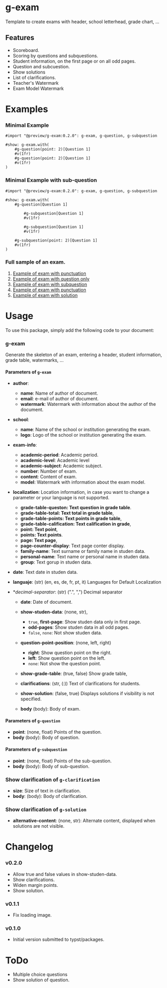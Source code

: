 # g-exam 

Template to create exams with header, school letterhead, grade chart, ...

## Features 

- Scoreboard.
- Scoring by questions and subquestions.
- Student information, on the first page or on all odd pages.
- Question and subcuestion.
- Show solutions
- List of clarifications.
- Teacher's Watermark
- Exam Model Watermark


# Examples 

### Minimal Example

``` typ
#import "@preview/g-exam:0.2.0": g-exam, g-question, g-subquestion

#show: g-exam.with(
    #g-question(point: 2)[Question 1]
    #v(1fr)
    #g-question(point: 2)[Question 1]
    #v(1fr)
)
```

### Minimal Example with sub-question

``` typst
#import "@preview/g-exam:0.2.0": g-exam, g-question, g-subquestion

#show: g-exam.with(
    #g-question[Question 1]

        #g-subquestion[Question 1]
        #v(1fr)

        #g-subquestion[Question 1]
        #v(1fr)
    
    #g-subquestion(point: 2)[Question 1]
    #v(1fr)
)
```
### Full sample of an exam.

  1. [Example of exam with punctuation](examples/exam-001.pdf)
  1. [Example of exam with question only](examples/exam-002.pdf)
  1. [Example of exam with subquestion](examples/exam-003.pdf)
  1. [Example of exam with punctuation](examples/exam-005.pdf)
  1. [Example of exam with solution](examples/exam-005.pdf)

# Usage 

To use this package, simply add the following code to your document:

### g-exam

Generate the skeleton of an exam, entering a header, student information, grade table, watermarks, ...

#### Parameters of `g-exam`

  - **author**: 
    - **name**: Name of author of document.
    - **email**: e-mail of author of document. 
    - **watermark**: Watermark with information about the author of the document.

  - **school**: 
    - **name**: Name of the school or institution generating the exam.
    - **logo**: Logo of the school or institution generating the exam.

  - **exam-info**: 
    - **academic-period**: Academic period.
    - **academic-level**: Academic level
    - **academic-subject**: Academic subject.
    - **number**: Number of exam.
    - **content**: Content of exam.
    - **model**: Watermark with information about the exam model.

  - **localization**: Location information, in case you want to change a parameter or your language is not supported.
    - **grade-table-queston: Text question in grade table**.
    - **grade-table-total: Text total in grade table**,
    - **grade-table-points: Text points in grade table**,
    - **grade-table-calification: Text calification in grade**,
    - **point: Text point**,
    - **points: Text points**.
    - **page: Text page**,
    - **page-counter-display**: Text page conter display.
    - **family-name**: Text surname or family name in studen data.
    - **personal-name**: Text name or personal name in studen data.
    - **group**: Text gorup in studen data.
  - **date**: Text date in studen data.
  - **languaje**: (str) (en, es, de, fr, pt, it) Languages for Default Localization 
  - **decimal-separator*: (str) (".", ",") Decimal separator

    - **date**: Date of document.

    - **show-studen-data**: (none, str),
        - `true`, **first-page**: Show studen data only in first page.
        - **odd-pages**: Show studen data in all odd pages.
        - `false`, `none`: Not show studen data.
    - **question-point-position**: (none, left, right)
        - **right**: Show question point on the right.
        - **left**: Show question point on the left.
        - `none`: Not show the question point.
    - **show-grade-table**: (true, false) Show grade table,
    - **clarifications**: (str, (:)) Text of clarifications for students.
    - **show-solution**: (false, true) Displays solutions if visibility is not specified.
    - **body** (body): Body of exam.

#### Parameters of `g-question`

  - **point**: (none, float) Points of the question.
  - **body** (body): Body of question.

#### Parameters of `g-subquestion`

  - **point**: (none, float) Points of the sub-question.
  - **body** (body): Body of sub-question.

### Show clarification of `g-clarification`

  - **size**: Size of text in clarification.
  - **body**: (body): Body of clarification.

### Show clarification of `g-solution`
  - **alternative-content**: (none, str): Alternate content, displayed when solutions are not visible.

# Changelog

### v0.2.0

- Allow true and false values in show-studen-data.
- Show clarifications.
- Widen margin points.
- Show solution.

### v0.1.1

- Fix loading image.

### v0.1.0

- Initial version submitted to typst/packages.

# ToDo

- Multiple choice questions
- Show solution of question.